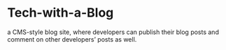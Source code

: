 # Tech-with-a-Blog
 a CMS-style blog site, where developers can publish their blog posts and comment on other developers’ posts as well.
